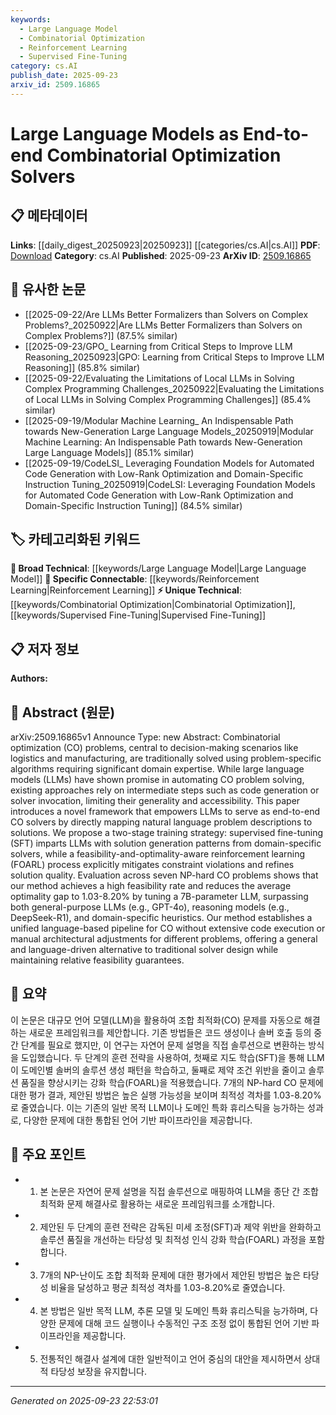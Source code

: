 ```yaml
---
keywords:
  - Large Language Model
  - Combinatorial Optimization
  - Reinforcement Learning
  - Supervised Fine-Tuning
category: cs.AI
publish_date: 2025-09-23
arxiv_id: 2509.16865
---
```


<!-- KEYWORD_LINKING_METADATA:
{
  "processed_timestamp": "2025-09-23T22:53:01.030976",
  "vocabulary_version": "1.0",
  "selected_keywords": [
    "Large Language Model",
    "Combinatorial Optimization",
    "Reinforcement Learning",
    "Supervised Fine-Tuning"
  ],
  "rejected_keywords": [],
  "similarity_scores": {
    "Large Language Model": 0.85,
    "Combinatorial Optimization": 0.8,
    "Reinforcement Learning": 0.78,
    "Supervised Fine-Tuning": 0.75
  },
  "extraction_method": "AI_prompt_based",
  "budget_applied": true,
  "candidates_json": {
    "candidates": [
      {
        "surface": "Large Language Models",
        "canonical": "Large Language Model",
        "aliases": [
          "LLM",
          "Large Language Models"
        ],
        "category": "broad_technical",
        "rationale": "Central to the paper's approach, linking to existing knowledge on LLMs.",
        "novelty_score": 0.3,
        "connectivity_score": 0.9,
        "specificity_score": 0.7,
        "link_intent_score": 0.85
      },
      {
        "surface": "Combinatorial Optimization",
        "canonical": "Combinatorial Optimization",
        "aliases": [
          "CO"
        ],
        "category": "unique_technical",
        "rationale": "The paper's focus is on solving combinatorial optimization problems, a distinct technical area.",
        "novelty_score": 0.75,
        "connectivity_score": 0.65,
        "specificity_score": 0.85,
        "link_intent_score": 0.8
      },
      {
        "surface": "Reinforcement Learning",
        "canonical": "Reinforcement Learning",
        "aliases": [
          "RL"
        ],
        "category": "specific_connectable",
        "rationale": "Used in the paper's methodology, connecting to reinforcement learning techniques.",
        "novelty_score": 0.4,
        "connectivity_score": 0.85,
        "specificity_score": 0.7,
        "link_intent_score": 0.78
      },
      {
        "surface": "Supervised Fine-Tuning",
        "canonical": "Supervised Fine-Tuning",
        "aliases": [
          "SFT"
        ],
        "category": "unique_technical",
        "rationale": "A specific training strategy discussed in the paper, relevant for linking training methodologies.",
        "novelty_score": 0.65,
        "connectivity_score": 0.6,
        "specificity_score": 0.8,
        "link_intent_score": 0.75
      }
    ],
    "ban_list_suggestions": [
      "method",
      "evaluation",
      "solution"
    ]
  },
  "decisions": [
    {
      "candidate_surface": "Large Language Models",
      "resolved_canonical": "Large Language Model",
      "decision": "linked",
      "scores": {
        "novelty": 0.3,
        "connectivity": 0.9,
        "specificity": 0.7,
        "link_intent": 0.85
      }
    },
    {
      "candidate_surface": "Combinatorial Optimization",
      "resolved_canonical": "Combinatorial Optimization",
      "decision": "linked",
      "scores": {
        "novelty": 0.75,
        "connectivity": 0.65,
        "specificity": 0.85,
        "link_intent": 0.8
      }
    },
    {
      "candidate_surface": "Reinforcement Learning",
      "resolved_canonical": "Reinforcement Learning",
      "decision": "linked",
      "scores": {
        "novelty": 0.4,
        "connectivity": 0.85,
        "specificity": 0.7,
        "link_intent": 0.78
      }
    },
    {
      "candidate_surface": "Supervised Fine-Tuning",
      "resolved_canonical": "Supervised Fine-Tuning",
      "decision": "linked",
      "scores": {
        "novelty": 0.65,
        "connectivity": 0.6,
        "specificity": 0.8,
        "link_intent": 0.75
      }
    }
  ]
}
-->

# Large Language Models as End-to-end Combinatorial Optimization Solvers

## 📋 메타데이터

**Links**: [[daily_digest_20250923|20250923]] [[categories/cs.AI|cs.AI]]
**PDF**: [Download](https://arxiv.org/pdf/2509.16865.pdf)
**Category**: cs.AI
**Published**: 2025-09-23
**ArXiv ID**: [2509.16865](https://arxiv.org/abs/2509.16865)

## 🔗 유사한 논문
- [[2025-09-22/Are LLMs Better Formalizers than Solvers on Complex Problems?_20250922|Are LLMs Better Formalizers than Solvers on Complex Problems?]] (87.5% similar)
- [[2025-09-23/GPO_ Learning from Critical Steps to Improve LLM Reasoning_20250923|GPO: Learning from Critical Steps to Improve LLM Reasoning]] (85.8% similar)
- [[2025-09-22/Evaluating the Limitations of Local LLMs in Solving Complex Programming Challenges_20250922|Evaluating the Limitations of Local LLMs in Solving Complex Programming Challenges]] (85.4% similar)
- [[2025-09-19/Modular Machine Learning_ An Indispensable Path towards New-Generation Large Language Models_20250919|Modular Machine Learning: An Indispensable Path towards New-Generation Large Language Models]] (85.1% similar)
- [[2025-09-19/CodeLSI_ Leveraging Foundation Models for Automated Code Generation with Low-Rank Optimization and Domain-Specific Instruction Tuning_20250919|CodeLSI: Leveraging Foundation Models for Automated Code Generation with Low-Rank Optimization and Domain-Specific Instruction Tuning]] (84.5% similar)

## 🏷️ 카테고리화된 키워드
**🧠 Broad Technical**: [[keywords/Large Language Model|Large Language Model]]
**🔗 Specific Connectable**: [[keywords/Reinforcement Learning|Reinforcement Learning]]
**⚡ Unique Technical**: [[keywords/Combinatorial Optimization|Combinatorial Optimization]], [[keywords/Supervised Fine-Tuning|Supervised Fine-Tuning]]

## 📋 저자 정보

**Authors:** 

## 📄 Abstract (원문)

arXiv:2509.16865v1 Announce Type: new 
Abstract: Combinatorial optimization (CO) problems, central to decision-making scenarios like logistics and manufacturing, are traditionally solved using problem-specific algorithms requiring significant domain expertise. While large language models (LLMs) have shown promise in automating CO problem solving, existing approaches rely on intermediate steps such as code generation or solver invocation, limiting their generality and accessibility. This paper introduces a novel framework that empowers LLMs to serve as end-to-end CO solvers by directly mapping natural language problem descriptions to solutions. We propose a two-stage training strategy: supervised fine-tuning (SFT) imparts LLMs with solution generation patterns from domain-specific solvers, while a feasibility-and-optimality-aware reinforcement learning (FOARL) process explicitly mitigates constraint violations and refines solution quality. Evaluation across seven NP-hard CO problems shows that our method achieves a high feasibility rate and reduces the average optimality gap to 1.03-8.20% by tuning a 7B-parameter LLM, surpassing both general-purpose LLMs (e.g., GPT-4o), reasoning models (e.g., DeepSeek-R1), and domain-specific heuristics. Our method establishes a unified language-based pipeline for CO without extensive code execution or manual architectural adjustments for different problems, offering a general and language-driven alternative to traditional solver design while maintaining relative feasibility guarantees.

## 📝 요약

이 논문은 대규모 언어 모델(LLM)을 활용하여 조합 최적화(CO) 문제를 자동으로 해결하는 새로운 프레임워크를 제안합니다. 기존 방법들은 코드 생성이나 솔버 호출 등의 중간 단계를 필요로 했지만, 이 연구는 자연어 문제 설명을 직접 솔루션으로 변환하는 방식을 도입했습니다. 두 단계의 훈련 전략을 사용하여, 첫째로 지도 학습(SFT)을 통해 LLM이 도메인별 솔버의 솔루션 생성 패턴을 학습하고, 둘째로 제약 조건 위반을 줄이고 솔루션 품질을 향상시키는 강화 학습(FOARL)을 적용했습니다. 7개의 NP-hard CO 문제에 대한 평가 결과, 제안된 방법은 높은 실행 가능성을 보이며 최적성 격차를 1.03-8.20%로 줄였습니다. 이는 기존의 일반 목적 LLM이나 도메인 특화 휴리스틱을 능가하는 성과로, 다양한 문제에 대한 통합된 언어 기반 파이프라인을 제공합니다.

## 🎯 주요 포인트

- 1. 본 논문은 자연어 문제 설명을 직접 솔루션으로 매핑하여 LLM을 종단 간 조합 최적화 문제 해결사로 활용하는 새로운 프레임워크를 소개합니다.
- 2. 제안된 두 단계의 훈련 전략은 감독된 미세 조정(SFT)과 제약 위반을 완화하고 솔루션 품질을 개선하는 타당성 및 최적성 인식 강화 학습(FOARL) 과정을 포함합니다.
- 3. 7개의 NP-난이도 조합 최적화 문제에 대한 평가에서 제안된 방법은 높은 타당성 비율을 달성하고 평균 최적성 격차를 1.03-8.20%로 줄였습니다.
- 4. 본 방법은 일반 목적 LLM, 추론 모델 및 도메인 특화 휴리스틱을 능가하며, 다양한 문제에 대해 코드 실행이나 수동적인 구조 조정 없이 통합된 언어 기반 파이프라인을 제공합니다.
- 5. 전통적인 해결사 설계에 대한 일반적이고 언어 중심의 대안을 제시하면서 상대적 타당성 보장을 유지합니다.


---

*Generated on 2025-09-23 22:53:01*